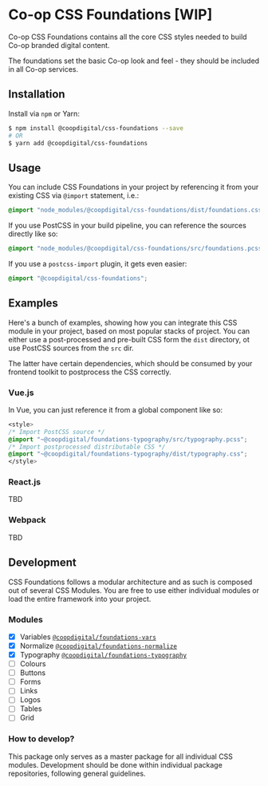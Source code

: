 # Co-op CSS Foundations [WIP]
Co-op CSS Foundations contains all the core CSS styles needed to build Co-op branded digital content.

The foundations set the basic Co-op look and feel - they should be included in all Co-op services.

## Installation
Install via `npm` or Yarn:
```bash
$ npm install @coopdigital/css-foundations --save
# OR
$ yarn add @coopdigital/css-foundations
```

## Usage
You can include CSS Foundations in your project by referencing it from your existing CSS via `@import` statement, i.e.:
```css
@import "node_modules/@coopdigital/css-foundations/dist/foundations.css";
```

If you use PostCSS in your build pipeline, you can reference the sources directly like so:
```css
@import "node_modules/@coopdigital/css-foundations/src/foundations.pcss";
```

If you use a `postcss-import` plugin, it gets even easier:
```css
@import "@coopdigital/css-foundations";
```

## Examples
Here's a bunch of examples, showing how you can integrate this CSS module in your project, based on most popular stacks of project. You can either use a post-processed and pre-built CSS form the `dist` directory, ot use PostCSS sources from the `src` dir.

The latter have certain dependencies, which should be consumed by your frontend toolkit to postprocess the CSS correctly.

### Vue.js
In Vue, you can just reference it from a global component like so:
```css
<style>
/* Import PostCSS source */
@import "~@coopdigital/foundations-typography/src/typography.pcss";
/* Import postprocessed distributable CSS */
@import "~@coopdigital/foundations-typography/dist/typography.css";
</style>
```

### React.js
TBD

### Webpack
TBD

## Development
CSS Foundations follows a modular architecture and as such is composed out of several CSS Modules. You are free to use either individual modules or load the entire framework into your project.

### Modules
- [x] Variables [`@coopdigital/foundations-vars`](https://github.com/coopdigital/foundations-vars)
- [x] Normalize [`@coopdigital/foundations-normalize`](https://github.com/coopdigital/foundations-normalize)
- [x] Typography [`@coopdigital/foundations-typography`](https://github.com/coopdigital/foundations-typography)
- [ ] Colours
- [ ] Buttons
- [ ] Forms
- [ ] Links
- [ ] Logos
- [ ] Tables
- [ ] Grid

### How to develop?
This package only serves as a master package for all individual CSS modules. Development should be done within individual package repositories, following general guidelines.
